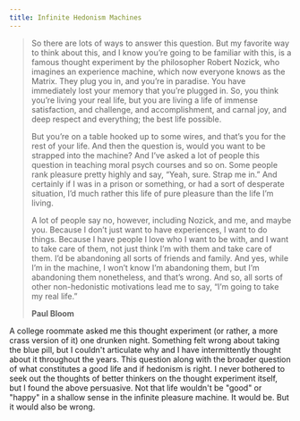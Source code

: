```yaml
---
title: Infinite Hedonism Machines
---
```


> So there are lots of ways to answer this question. But my favorite way to think about this, and I know you’re going to be familiar with this, is a famous thought experiment by the philosopher Robert Nozick, who imagines an experience machine, which now everyone knows as the Matrix. They plug you in, and you’re in paradise. You have immediately lost your memory that you’re plugged in. So, you think you’re living your real life, but you are living a life of immense satisfaction, and challenge, and accomplishment, and carnal joy, and deep respect and everything; the best life possible.
>
> But you’re on a table hooked up to some wires, and that’s you for the rest of your life. And then the question is, would you want to be strapped into the machine? And I’ve asked a lot of people this question in teaching moral psych courses and so on. Some people rank pleasure pretty highly and say, “Yeah, sure. Strap me in.” And certainly if I was in a prison or something, or had a sort of desperate situation, I’d much rather this life of pure pleasure than the life I’m living.
>
> A lot of people say no, however, including Nozick, and me, and maybe you. Because I don’t just want to have experiences, I want to do things. Because I have people I love who I want to be with, and I want to take care of them, not just think I’m with them and take care of them. I’d be abandoning all sorts of friends and family. And yes, while I’m in the machine, I won’t know I’m abandoning them, but I’m abandoning them nonetheless, and that’s wrong. And so, all sorts of other non-hedonistic motivations lead me to say, “I’m going to take my real life.”
>
> **Paul Bloom**

A college roommate asked me this thought experiment (or rather, a more crass version of it) one drunken night. Something felt wrong about taking the blue pill, but I couldn't articulate why and I have intermittently thought about it throughout the years. This question along with the broader question of what constitutes a good life and if hedonism is right. I never bothered to seek out the thoughts of better thinkers on the thought experiment itself, but I found the above persuasive. Not that life wouldn't be "good" or "happy" in a shallow sense in the infinite pleasure machine. It would be. But it would also be wrong.
